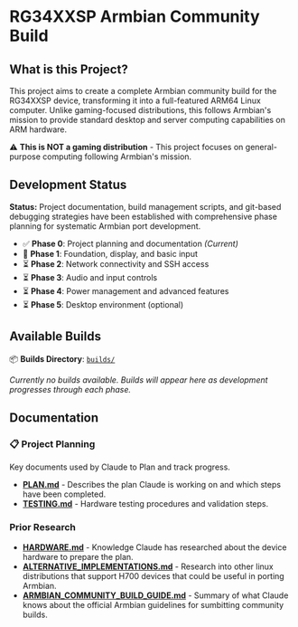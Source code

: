 # RG34XXSP Armbian Community Build

## What is this Project?

This project aims to create a complete Armbian community build for the RG34XXSP device, transforming it into a full-featured ARM64 Linux computer. Unlike gaming-focused distributions, this follows Armbian's mission to provide standard desktop and server computing capabilities on ARM hardware.

⚠️ **This is NOT a gaming distribution** - This project focuses on general-purpose computing following Armbian's mission.

## Development Status

**Status:** Project documentation, build management scripts, and git-based debugging strategies have been established with comprehensive phase planning for systematic Armbian port development.

- ✅ **Phase 0**: Project planning and documentation *(Current)*
- 🔄 **Phase 1**: Foundation, display, and basic input 
- ⏳ **Phase 2**: Network connectivity and SSH access
- ⏳ **Phase 3**: Audio and input controls
- ⏳ **Phase 4**: Power management and advanced features
- ⏳ **Phase 5**: Desktop environment (optional)

## Available Builds

📦 **Builds Directory**: [`builds/`](builds/)

*Currently no builds available. Builds will appear here as development progresses through each phase.*

## Documentation

### 📋 Project Planning
Key documents used by Claude to Plan and track progress.
- **[PLAN.md](PLAN.md)** - Describes the plan Claude is working on and which steps have been completed. 
- **[TESTING.md](TESTING.md)** - Hardware testing procedures and validation steps.

### Prior Research
- **[HARDWARE.md](HARDWARE.md)** - Knowledge Claude has researched about the device hardware to prepare the plan.
- **[ALTERNATIVE_IMPLEMENTATIONS.md](ALTERNATIVE_IMPLEMENTATIONS.md)** - Research into other linux distributions that support H700 devices that could be useful in porting Armbian.
- **[ARMBIAN_COMMUNITY_BUILD_GUIDE.md](ARMBIAN_COMMUNITY_BUILD_GUIDE.md)** - Summary of what Claude knows about the official Armbian guidelines for sumbitting community builds.

